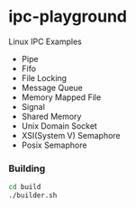 # ipc-playground
Linux IPC Examples
+ Pipe
+ Fifo
+ File Locking
+ Message Queue
+ Memory Mapped File
+ Signal
+ Shared Memory
+ Unix Domain Socket
+ XSI(System V) Semaphore 
+ Posix Semaphore 

### Building
```bash
cd build
./builder.sh
```
